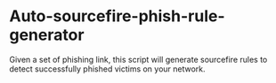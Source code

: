 # Auto-sourcefire-phish-rule-generator
Given a set of phishing link, this script will generate sourcefire rules to detect successfully phished victims on your network.
